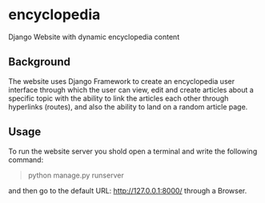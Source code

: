 # encyclopedia
Django Website with dynamic encyclopedia content
## Background
The website uses Django Framework to create an encyclopedia user interface through which the user can view, edit and create articles about a specific topic with the ability to link the articles each other through hyperlinks (routes), and also the ability to land on a random article page.
## Usage
To run the website server you shold open a terminal and write the following command:
> python manage.py runserver

and then go to the default URL: http://127.0.0.1:8000/ 
through a Browser.

